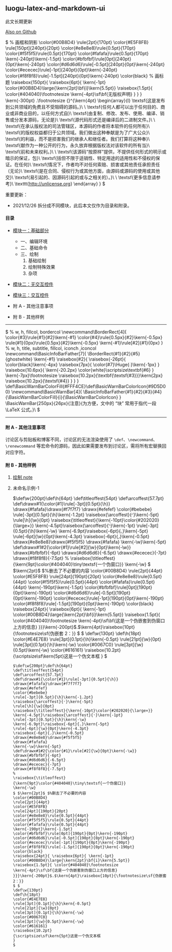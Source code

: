 ## luogu-latex-and-markdown-ui
此文长期更新

[Also on Github](https://github.com/HanPiM/InterestingKaTex_ForLuogu/blob/main/llui/main.md)

$
% 画框和阴影
\color{#00B8D4}
\rule{2pt}{170pt}
\color{#E5F8FB}
\rule[150pt]{240pt}{20pt}
\color{#e8e8e8}\rule{0.5pt}{170pt}
\color{#f5f5f5}\rule{0.5pt}{170pt}
\color{#fafafa}\rule{0.5pt}{170pt}
\kern{-240pt}\kern{-1.5pt}
\color{#bfbfbf}\rule[0pt]{240pt}{0pt}\kern{-240pt}
\color{#d6d6d6}\rule[-0.5pt]{240pt}{0pt}\kern{-240pt}
\color{#ececec}\rule[-1pt]{240pt}{0pt}\kern{-240pt}
\color{#f8f8f8}\rule[-1.5pt]{240pt}{0pt}\kern{-240pt}
\color{black}
% 画标题
\raisebox{150pt}{
  \raisebox{6pt}{
    \kern{-1pt}
    \color{#00B8D4}\large{\kern{2pt}\bf{i}\kern{5.5pt}}
    \raisebox{1.5pt}{
      \color{#404040}\footnotesize
      \kern{-4pt}\sf\bf{无版权声明}
    }
  }
}
\kern{-300pt}
$.$\footnotesize
{}^{\kern{4pt}
\begin{array}{l}
\textsf{这是发布到公共领域的免费且不受阻碍的源码。}\\
\\
\textsf{任何人都可以出于任何目的、商业或非商业目的，以任何方式自}\\
\textsf{由复制、修改、发布、使用、编译、销售或分发本源码，无论是}\\
\textsf{源代码形式还是编译后的二进制文件。}\\
\\
\textsf{在承认版权法的司法管辖区，本源码的作者将本软件的任何所有}\\
\textsf{的版权权益都归于公共领域。我们做出这种奉献是为了广大公众}\\
\textsf{的利益，而不是损害我们的继承人和继任者。我们打算将这种奉}\\
\textsf{献作为一种公开的行为，永久放弃根据版权法对该软件的所有当}\\
\textsf{前和未来权利。}\\
\\
\textsf{该源码“按原样”提供，不提供任何形式的明示或暗示的保证，包}\\
\textsf{括但不限于适销性、特定用途的适用性和不侵权的保证。在任何}\\
\textsf{情况下，作者均不对任何索赔、损害或其他责任承担责任（无论}\\
\textsf{是在合同、侵权行为或其他方面，由源码或源码的使用或其他交}\\
\textsf{易引起的、因源码引起的或与之相关的）。}\\
\\
\textsf{更多信息请参考}\ \texttt{<http://unlicense.org>}
\end{array}
}
$

重要更新：

- 2021/12/26 拆分成不同模块，此后本文仅作为目录和附录。

#### 目录

- [模块一：基础部分](https://www.luogu.com.cn/paste/a9rq3vfr)

  - 一、编辑环境
  - 二、基础命令
  - 三、绘制
    1. 基础绘制
    2. 绘制特殊效果
    3. 杂项

- [模块二：无交互控件](https://www.luogu.com.cn/paste/xdfqclyv)

- [模块三：交互控件](https://www.luogu.com.cn/paste/xdfqclyv)


- 附 A - 其他注意事项
- 附 B - 其他样例

---

$
% w, h, fillcol, bordercol
\newcommand\BorderRect[4]{
    \color{#3}\rule{#1}{#2}\kern{-#1}
    \color{#4}\rule{0.5px}{#2}\kern{-0.5px}
    \rule{#1}{0px}\rule{0.5px}{#2}\kern{-0.5px}
    \kern{-#1}\rule[#2]{#1}{0px}
}
% w, h, title, subtitle, fillcol, iconch ,iconcol
\newcommand\BasicInfoBarFather[7]{
    \BorderRect{#1}{#2}{#5}{ghostwhite}
    \kern{-#1}
    \raisebox{#2}{
    \raisebox{-26pt}{
        \color{black}\kern{-4px}
        \raisebox{7px}{
        \color{#7}\Huge{∙}\kern{-1px}
        }
        \raisebox{10.6px}{
        \kern{-20.2px}
        \color{white}\scriptsize\textbf{#6}
        }
        \kern{-7px}\footnotesize
        \raisebox{10.2px}{\textbf{\textsf{#3}}}\kern{2px}
        \raisebox{10.2px}{\textsf{#4}}
    }
    }
}
\def\BasicWarnBarColorFill{#FFF4CE}\def\BasicWarnBarColorIcon{#9D5D00}
\newcommand\BasicWarnBar[4]{
    \BasicInfoBarFather{#1}{#2}{#3}{#4}
    {\BasicWarnBarColorFill}{i}{\BasicWarnBarColorIcon}
}
\BasicWarnBar{250px}{26px}{注意}{为方便，文中的 “块” 常用于指代一段 \LaTeX 公式。}\\
$

---

#### 附 A - 其他注意事项
  讨论区与剪贴板和博客不同，讨论区的无法渲染使用了 `\def`、`\newcommand`、`\renewcommand` 等宏命令的源码，因此如果需要发布到讨论区，需将所有宏替换回对应字符。

#### 附 B - 其他样例
  1. [绘制 note](https://www.luogu.com.cn/paste/j29i6yfi)
  2. 未命名示例-1
  
        $\def\w{200pt}\def\h{64pt}
        \def\titleoffest{54pt}
        \def\arcoffest{57.7pt}
        \def\drawx#1{\color{#1}\rule[-3pt]{0.5pt}{\h}}
        \drawx{#fafafa}\drawx{#f7f7f7}
        \drawx{#efefef}
        \color{#bebebe}
        \rule[-3pt]{0.5pt}{\h}\kern{-1.2pt}
        \raisebox{\arcoffest}{◜}\kern{-5pt}
        \rule[\h]{\w}{0pt}
        \raisebox{\titleoffest}{\kern{-10pt}\color{#202020}{\large×}}
        \kern{-4.5pt}\raisebox{\arcoffest}{◝}\kern{-1pt}
        \rule[-3pt]{0.5pt}{\h}\kern{-\w}
        \kern{-6.9pt}\raisebox{-6pt}{◟}\kern{-5pt}
        \rule[-6pt]{\w}{0pt}\kern{-4.3pt}
        \raisebox{-6pt}{◞}\kern{-0.5pt}
        \drawx{#e8e8e8}\drawx{#f5f5f5}
        \drawx{#fafafa}
        \kern{-\w}\kern{-5pt}
        \def\drawx#1#2{\color{#1}\rule[#2]{\w}{0pt}\kern{-\w}}
        \drawx{#bfbfbf}{-6pt}
        \drawx{#d6d6d6}{-6.5pt}
        \drawx{#ececec}{-7pt}
        \drawx{#f8f8f8}{-7.5pt}
        %
        \raisebox{\titleoffest}
        {\kern{9pt}\color{#404040}\tiny\textsf{一个伪窗口}}
        \kern{-\w}
        $ $\kern{2pt}$ $%删去了不必要的内容
        \color{#00B8D4}
        \rule{2pt}{44pt}
        \color{#E5F8FB}
        \rule[24pt]{190pt}{20pt}
        \color{#e8e8e8}\rule{0.5pt}{44pt}
        \color{#f5f5f5}\rule{0.5pt}{44pt}
        \color{#fafafa}\rule{0.5pt}{44pt}
        \kern{-190pt}\kern{-1.5pt}
        \color{#bfbfbf}\rule[0pt]{190pt}{0pt}\kern{-190pt}
        \color{#d6d6d6}\rule[-0.5pt]{190pt}{0pt}\kern{-190pt}
        \color{#ececec}\rule[-1pt]{190pt}{0pt}\kern{-190pt}
        \color{#f8f8f8}\rule[-1.5pt]{190pt}{0pt}\kern{-190pt}
        \color{black}
        \raisebox{24pt}{ \raisebox{6pt}{ \kern{-1pt}
        \color{#00B8D4}\large{\kern{2pt}\bf{i}\kern{5.5pt}}
        \raisebox{1.5pt}{ \color{#404040}\footnotesize
        \kern{-4pt}\sf\bf{这是一个伪嵌套到伪窗口上方的信息}
        }}}\kern{-200pt}$.$\kern{4pt}\raisebox{10pt}{\footnotesize\sf{伪嵌套 2：}}
        $ $
        \def\w{130pt}
        \def\h{18pt}
        \color{#E4E7E8}
        \rule[3pt]{0.1pt}{\h}\kern{-0.5pt}
        \rule[21pt]{\w}{0pt}
        \rule[3pt]{0.1pt}{\h}\kern{-\w}
        \color{#0067C0}
        \rule[3pt]{\w}{0.5pt}\kern{-\w}
        \color{#616161}
        \raisebox{10.2pt}
        {\scriptsize\sf\kern{5pt}这是一个伪文本框
        }
        $

        ```
        $\def\w{200pt}\def\h{64pt}
        \def\titleoffest{54pt}
        \def\arcoffest{57.7pt}
        \def\drawx#1{\color{#1}\rule[-3pt]{0.5pt}{\h}}
        \drawx{#fafafa}\drawx{#f7f7f7}
        \drawx{#efefef}
        \color{#bebebe}
        \rule[-3pt]{0.5pt}{\h}\kern{-1.2pt}
        \raisebox{\arcoffest}{◜}\kern{-5pt}
        \rule[\h]{\w}{0pt}
        \raisebox{\titleoffest}{\kern{-10pt}\color{#202020}{\large×}}
        \kern{-4.5pt}\raisebox{\arcoffest}{◝}\kern{-1pt}
        \rule[-3pt]{0.5pt}{\h}\kern{-\w}
        \kern{-6.9pt}\raisebox{-6pt}{◟}\kern{-5pt}
        \rule[-6pt]{\w}{0pt}\kern{-4.3pt}
        \raisebox{-6pt}{◞}\kern{-0.5pt}
        \drawx{#e8e8e8}\drawx{#f5f5f5}
        \drawx{#fafafa}
        \kern{-\w}\kern{-5pt}
        \def\drawx#1#2{\color{#1}\rule[#2]{\w}{0pt}\kern{-\w}}
        \drawx{#bfbfbf}{-6pt}
        \drawx{#d6d6d6}{-6.5pt}
        \drawx{#ececec}{-7pt}
        \drawx{#f8f8f8}{-7.5pt}
        %
        \raisebox{\titleoffest}
        {\kern{9pt}\color{#404040}\tiny\textsf{一个伪窗口}}
        \kern{-\w}
        $ $\kern{2pt}$ $%删去了不必要的内容
        \color{#00B8D4}
        \rule{2pt}{44pt}
        \color{#E5F8FB}
        \rule[24pt]{190pt}{20pt}
        \color{#e8e8e8}\rule{0.5pt}{44pt}
        \color{#f5f5f5}\rule{0.5pt}{44pt}
        \color{#fafafa}\rule{0.5pt}{44pt}
        \kern{-190pt}\kern{-1.5pt}
        \color{#bfbfbf}\rule[0pt]{190pt}{0pt}\kern{-190pt}
        \color{#d6d6d6}\rule[-0.5pt]{190pt}{0pt}\kern{-190pt}
        \color{#ececec}\rule[-1pt]{190pt}{0pt}\kern{-190pt}
        \color{#f8f8f8}\rule[-1.5pt]{190pt}{0pt}\kern{-190pt}
        \color{black}
        \raisebox{24pt}{ \raisebox{6pt}{ \kern{-1pt}
        \color{#00B8D4}\large{\kern{2pt}\bf{i}\kern{5.5pt}}
        \raisebox{1.5pt}{ \color{#404040}\footnotesize
        \kern{-4pt}\sf\bf{这是一个伪嵌套到伪窗口上方的信息}
        }}}\kern{-200pt}$.$\kern{4pt}\raisebox{10pt}{\footnotesize\sf{伪嵌套 2：}}
        $ $
        \def\w{130pt}
        \def\h{18pt}
        \color{#E4E7E8}
        \rule[3pt]{0.1pt}{\h}\kern{-0.5pt}
        \rule[21pt]{\w}{0pt}
        \rule[3pt]{0.1pt}{\h}\kern{-\w}
        \color{#0067C0}
        \rule[3pt]{\w}{0.5pt}\kern{-\w}
        \color{#616161}
        \raisebox{10.2pt}
        {\scriptsize\sf\kern{5pt}这是一个伪文本框
        }
        $
        ```
